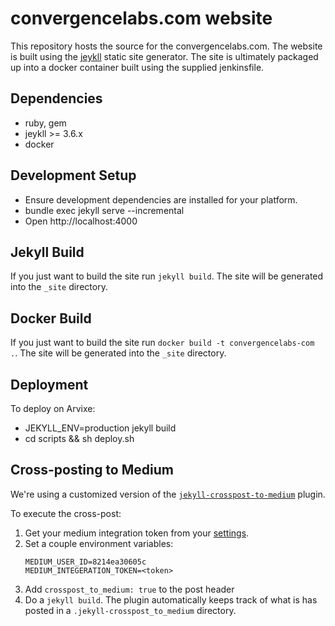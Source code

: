 # convergencelabs.com website
This repository hosts the source for the convergencelabs.com. The website is built using the [jeykll](https://jekyllrb.com/) static site generator. The site is ultimately packaged up into a docker container built using the supplied jenkinsfile.

## Dependencies

 * ruby, gem
 * jeykll >= 3.6.x
 * docker

## Development Setup

 * Ensure development dependencies are installed for your platform.
 * bundle exec jekyll serve --incremental
 * Open http://localhost:4000

## Jekyll Build
If you just want to build the site run `jekyll build`. The site will be generated into the `_site` directory.

## Docker Build
If you just want to build the site run `docker build -t convergencelabs-com .`. The site will be generated into the `_site` directory.

## Deployment
To deploy on Arvixe:

* JEKYLL_ENV=production jekyll build
* cd scripts && sh deploy.sh

## Cross-posting to Medium 
We're using a customized version of the [`jekyll-crosspost-to-medium`](https://github.com/aarongustafson/jekyll-crosspost-to-medium) plugin.

To execute the cross-post:
1. Get your medium integration token from your [settings](https://medium.com/me/settings).
1. Set a couple environment variables:
   ```
   MEDIUM_USER_ID=8214ea30605c
   MEDIUM_INTEGERATION_TOKEN=<token>
   ```
1. Add `crosspost_to_medium: true` to the post header
1. Do a `jekyll build`. The plugin automatically keeps track of what is has posted in a `.jekyll-crosspost_to_medium` directory.

